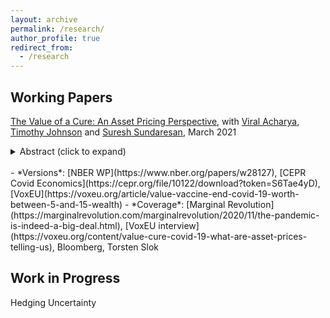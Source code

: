 ```yaml
---
layout: archive
permalink: /research/
author_profile: true
redirect_from:
  - /research
---
```


Working Papers
------

[The Value of a Cure: An Asset Pricing Perspective](https://papers.ssrn.com/sol3/papers.cfm?abstract_id=3731098), with [Viral Acharya](http://pages.stern.nyu.edu/~sternfin/vacharya/), [Timothy Johnson](https://timothyjohnson.web.illinois.edu/) and [Suresh Sundaresan](https://www0.gsb.columbia.edu/faculty/ssundaresan/), March 2021<br/>
<details>
<summary>Abstract (click to expand)</summary>
We provide an estimate of the value of a cure using the joint behavior of stock prices and a vaccine progress indicator during the ongoing COVID-19 pandemic. Our indicator is based on the chronology of stage-by-stage progress of individual vaccines and related news. We construct a general equilibrium regime-switching model of repeated pandemics and stages of vaccine progress wherein the representative agent withdraws labor and alters consumption endogenously to mitigate health risk. The value of a cure in the resulting asset-pricing framework is intimately linked to the relative labor supply across states. The observed stock market response to vaccine progress serves to identify this quantity, allowing us to use the model to estimate the economy-wide welfare gain that would be attributable to a cure. In our estimation, and with standard preference parameters, the value of the ability to end the pandemic is worth 5-15% of total wealth. This value rises substantially when there is uncertainty about the frequency and duration of pandemics. Agents place almost as much value on the ability to resolve the uncertainty as they do on the value of the cure itself. This effect is stronger – not weaker – when agents have a preference for later resolution of uncertainty. The policy implication is that understanding the fundamental biological and social determinants of future pandemics may be as important as resolving the immediate crisis.
</details><br/>
- *Versions*: [NBER WP](https://www.nber.org/papers/w28127), [CEPR Covid Economics](https://cepr.org/file/10122/download?token=S6Tae4yD), [VoxEU](https://voxeu.org/article/value-vaccine-end-covid-19-worth-between-5-and-15-wealth)
- *Coverage*: [Marginal Revolution](https://marginalrevolution.com/marginalrevolution/2020/11/the-pandemic-is-indeed-a-big-deal.html), [VoxEU interview](https://voxeu.org/content/value-cure-covid-19-what-are-asset-prices-telling-us), Bloomberg, Torsten Slok 


Work in Progress
------

Hedging Uncertainty
